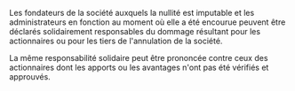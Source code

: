 Les fondateurs de la société auxquels la nullité est imputable et les administrateurs en fonction au moment où elle a été encourue peuvent être déclarés solidairement responsables du dommage résultant pour les actionnaires ou pour les tiers de l'annulation de la société.

La même responsabilité solidaire peut être prononcée contre ceux des actionnaires dont les apports ou les avantages n'ont pas été vérifiés et approuvés.

